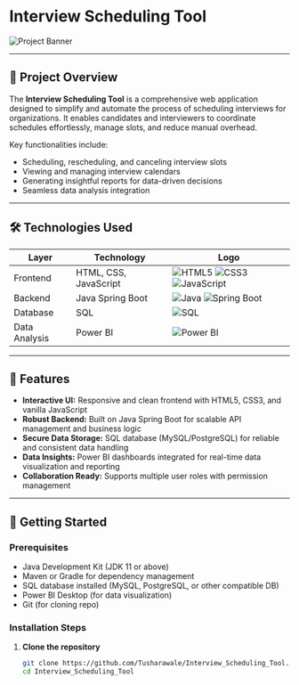 # Interview Scheduling Tool

![Project Banner](https://img.shields.io/badge/Interview%20Scheduling%20Tool-blueviolet?style=for-the-badge&logo=appveyor)

---

## 📖 Project Overview

The **Interview Scheduling Tool** is a comprehensive web application designed to simplify and automate the process of scheduling interviews for organizations. It enables candidates and interviewers to coordinate schedules effortlessly, manage slots, and reduce manual overhead.

Key functionalities include:

- Scheduling, rescheduling, and canceling interview slots
- Viewing and managing interview calendars
- Generating insightful reports for data-driven decisions
- Seamless data analysis integration

---

## 🛠️ Technologies Used

| Layer         | Technology             | Logo                                            |
|---------------|------------------------|------------------------------------------------|
| Frontend      | HTML, CSS, JavaScript  | ![HTML5](https://cdn.jsdelivr.net/gh/devicons/devicon/icons/html5/html5-original.svg) ![CSS3](https://cdn.jsdelivr.net/gh/devicons/devicon/icons/css3/css3-original.svg) ![JavaScript](https://cdn.jsdelivr.net/gh/devicons/devicon/icons/javascript/javascript-original.svg) |
| Backend       | Java Spring Boot       | ![Java](https://cdn.jsdelivr.net/gh/devicons/devicon/icons/java/java-original.svg) ![Spring Boot](https://spring.io/images/spring-logo-2022.svg) |
| Database      | SQL                    | ![SQL](https://cdn.jsdelivr.net/gh/devicons/devicon/icons/mysql/mysql-original.svg) |
| Data Analysis | Power BI               | ![Power BI](https://tse3.mm.bing.net/th/id/OIP.Oxo-u9GMK3zbEM5h-FiVnQHaEK?rs=1&pid=ImgDetMain&o=7&rm=3.svg) |

---

## 🚀 Features

- **Interactive UI:** Responsive and clean frontend with HTML5, CSS3, and vanilla JavaScript
- **Robust Backend:** Built on Java Spring Boot for scalable API management and business logic
- **Secure Data Storage:** SQL database (MySQL/PostgreSQL) for reliable and consistent data handling
- **Data Insights:** Power BI dashboards integrated for real-time data visualization and reporting
- **Collaboration Ready:** Supports multiple user roles with permission management

---

## 🔧 Getting Started

### Prerequisites

- Java Development Kit (JDK 11 or above)
- Maven or Gradle for dependency management
- SQL database installed (MySQL, PostgreSQL, or other compatible DB)
- Power BI Desktop (for data visualization)
- Git (for cloning repo)

### Installation Steps

1. **Clone the repository**
   ```bash
   git clone https://github.com/Tusharawale/Interview_Scheduling_Tool.git
   cd Interview_Scheduling_Tool
